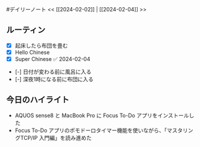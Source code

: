 #デイリーノート
<< [[2024-02-02]] | [[2024-02-04]] >>
## ルーティン
- [x] 起床したら布団を畳む
- [x] Hello Chinese
- [x] Super Chinese ✅ 2024-02-04
- [-] 日付が変わる前に風呂に入る
- [-] 深夜1時になる前に布団に入る
## 今日のハイライト
- AQUOS sense8 と MacBook Pro に Focus To-Do アプリをインストールした
- Focus To-Do アプリのポモドーロタイマー機能を使いながら、「マスタリングTCP/IP 入門編」を読み進めた

